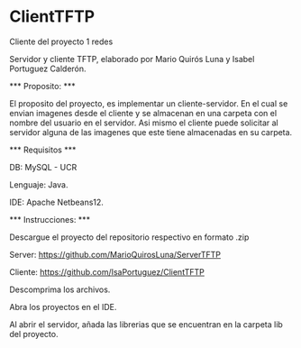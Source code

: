 # ClientTFTP
Cliente del proyecto 1 redes

Servidor y cliente TFTP, elaborado por Mario Quirós Luna y Isabel Portuguez Calderón.

*** Proposito: ***


El proposito del proyecto, es implementar un cliente-servidor. En el cual se envian imagenes desde el cliente y se almacenan en una carpeta con el nombre del usuario en el servidor. Asi mismo el cliente puede solicitar al servidor alguna de las imagenes que este tiene almacenadas en su carpeta.


*** Requisitos ***


DB: MySQL - UCR 


Lenguaje: Java. 


IDE: Apache Netbeans12.


*** Instrucciones: ***


Descargue el proyecto del repositorio respectivo en formato .zip

Server: https://github.com/MarioQuirosLuna/ServerTFTP

Cliente: https://github.com/IsaPortuguez/ClientTFTP

Descomprima los archivos.

Abra los proyectos en el IDE.

Al abrir el servidor, añada las librerias que se encuentran en la carpeta lib del proyecto.

